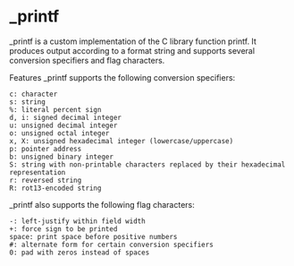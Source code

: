 # _printf

_printf is a custom implementation of the C library function printf. It produces output according to a format string and supports several conversion specifiers and flag characters.

Features
_printf supports the following conversion specifiers:

	c: character
	s: string
	%: literal percent sign
	d, i: signed decimal integer
	u: unsigned decimal integer
	o: unsigned octal integer
	x, X: unsigned hexadecimal integer (lowercase/uppercase)
	p: pointer address
	b: unsigned binary integer
	S: string with non-printable characters replaced by their hexadecimal representation
	r: reversed string
	R: rot13-encoded string

_printf also supports the following flag characters:

	-: left-justify within field width
	+: force sign to be printed
	space: print space before positive numbers
	#: alternate form for certain conversion specifiers
	0: pad with zeros instead of spaces
